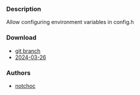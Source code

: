 ### Description
Allow configuring environment variables in config.h

### Download
- [git branch](https://codeberg.org/notchoc/dwl/src/branch/setupenv)
- [2024-03-26](https://codeberg.org/dwl/dwl-patches/raw/branch/main/patches/setupenv/setupenv.patch)
### Authors
- [notchoc](https://codeberg.org/notchoc)
